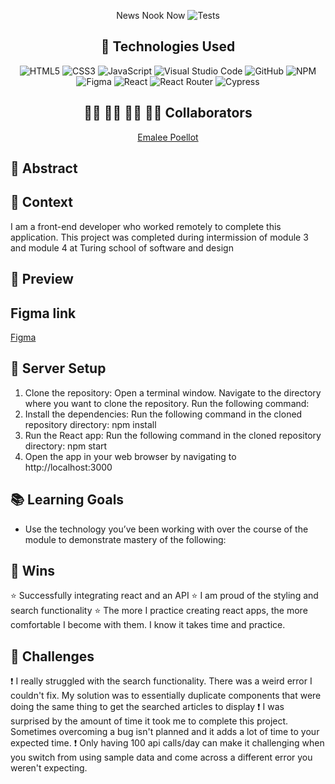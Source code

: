 <div align="center">

News Nook Now
![Tests](https://badgen.net/badge/tests/passing/green?icon=github)
 

## 💾 Technologies Used
![HTML5](https://img.shields.io/badge/html5-%23E34F26.svg?style=for-the-badge&logo=html5&logoColor=white)
![CSS3](https://img.shields.io/badge/css3-%231572B6.svg?style=for-the-badge&logo=css3&logoColor=white)
![JavaScript](https://img.shields.io/badge/javascript-%23323330.svg?style=for-the-badge&logo=javascript&logoColor=%23F7DF1E)
![Visual Studio Code](https://img.shields.io/badge/Visual%20Studio%20Code-0078d7.svg?style=for-the-badge&logo=visual-studio-code&logoColor=white)
![GitHub](https://img.shields.io/badge/github-%23121011.svg?style=for-the-badge&logo=github&logoColor=white)
![NPM](https://img.shields.io/badge/NPM-%23CB3837.svg?style=for-the-badge&logo=npm&logoColor=white)
![Figma](https://img.shields.io/badge/figma-%23F24E1E.svg?style=for-the-badge&logo=figma&logoColor=white)
![React](https://img.shields.io/badge/React-20232A?style=for-the-badge&logo=react&logoColor=61DAFB)
![React Router](https://img.shields.io/badge/React_Router-CA4245?style=for-the-badge&logo=react-router&logoColor=white)
![Cypress](https://img.shields.io/badge/Cypress-17202C?logo=cypress&logoColor=fff&style=for-the-badge)

## 👩‍💻 👩‍💻 👨‍💻 👩‍💻 Collaborators

[Emalee Poellot](https://github.com/em2396) 

</div>

## 💭 Abstract



## 📝  Context
I am a front-end developer who worked remotely to complete this application. This project was completed during intermission of module 3 and module 4 at Turing school of software and design

## 🎥 Preview 

## Figma link
[Figma](https://www.figma.com/file/vuAaYqpscHcYgtgAr6KOy3/Untitled?type=whiteboard&node-id=0-1&t=zvQ1c8VATbW9FvGL-0)


## 🔌 Server Setup
1. Clone the repository: Open a terminal window. Navigate to the directory where you want to clone the repository. Run the following command: 
2. Install the dependencies: Run the following command in the cloned repository directory: npm install
3. Run the React app: Run the following command in the cloned repository directory: npm start
4. Open the app in your web browser by navigating to http://localhost:3000

## 📚 Learning Goals
- Use the technology you’ve been working with over the course of the module to demonstrate mastery of the following:


## 🥇 Wins
⭐ Successfully integrating react and an API
⭐ I am proud of the styling and search functionality
⭐ The more I practice creating react apps, the more comfortable I become with them. I know it takes time and practice.


## 🚧 Challenges
❗ I really struggled with the search functionality. There was a weird error I couldn't fix. My solution was to essentially duplicate components that were doing the same thing to get the searched articles to display
❗ I was surprised by the amount of time it took me to complete this project. Sometimes overcoming a bug isn't planned and it adds a lot of time to your expected time.
❗ Only having 100 api calls/day can make it challenging when you switch from using sample data and come across a different error you weren't expecting.
